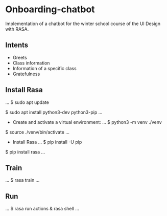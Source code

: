 # Onboarding-chatbot
Implementation of a chatbot for the winter school course of the UI Design with RASA.

## Intents

- Greets
- Class information
- Information of a specific class
- Gratefulness

## Install Rasa
...
$ sudo apt update

$ sudo apt install python3-dev python3-pip
...
- Create and activate a virtual environment:
...
$ python3 -m venv ./venv

$ source ./venv/bin/activate
...

- Install Rasa
...
$ pip install -U pip

$ pip install rasa
...
## Train 
...
$ rasa train
...
## Run
...
$ rasa run actions & rasa shell
...
